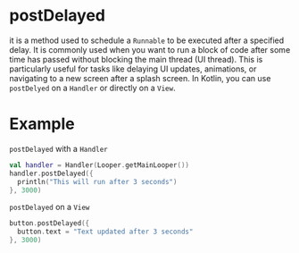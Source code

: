 # postDelayed
it is a method used to schedule a `Runnable` to be executed after a specified delay. It is commonly used when you want to run a block of code after some time has passed without blocking the main thread (UI thread). This is particularly useful for tasks like delaying UI updates, animations, or navigating to a new screen after a splash screen.
In Kotlin, you can use `postDelyed` on a `Handler` or directly on a `View`.

# Example
`postDelayed` with a `Handler`
```kt
val handler = Handler(Looper.getMainLooper())
handler.postDelayed({
  println("This will run after 3 seconds")
}, 3000)
```
`postDelayed` on a `View`
```kt
button.postDelayed({
  button.text = "Text updated after 3 seconds"
}, 3000)
```
